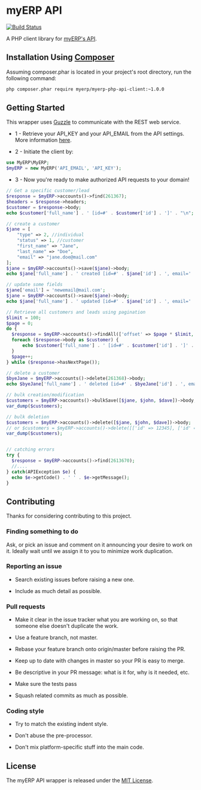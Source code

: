 # myERP API

[![Build Status](https://travis-ci.org/myERP/myerp-php-api-client.png?branch=master)](https://travis-ci.org/myERP/myerp-php-api-client)

A PHP client library for [myERP's API](http://developers.myerp.com).

## Installation Using [Composer](http://getcomposer.org/)

Assuming composer.phar is located in your project's root directory, run the following command:

```bash
php composer.phar require myerp/myerp-php-api-client:~1.0.0
```

## Getting Started

This wrapper uses [Guzzle](https://github.com/guzzle/guzzle) to communicate with the REST web service.

- 1 - Retrieve your API_KEY and your API_EMAIL from the API settings. More information [here](http://developers.myerp.com/docs/1.0/overview/security_authentication.html).

- 2 - Initiate the client by:


```php
use MyERP\MyERP;
$myERP = new MyERP('API_EMAIL', 'API_KEY');
```
- 3 - Now you're ready to make authorized API requests to your domain!

```php
// Get a specific customer/lead
$response = $myERP->accounts()->find(261367);
$headers = $response->headers;
$customer = $response->body;
echo $customer['full_name'] . ' [id=#' . $customer['id'] . ']' . "\n";

// create a customer
$jane = [
    "type" => 2, //individual
    "status" => 1, //customer
    "first_name" => "Jane",
    "last_name" => "Doe",
    "email" => "jane.doe@mail.com"
];
$jane = $myERP->accounts()->save($jane)->body;
echo $jane['full_name'] . ' created [id=#' . $jane['id'] . ', email=' . $jane['email'] . ']' . "\n";

// update some fields
$jane['email'] = 'newemail@mail.com';
$jane = $myERP->accounts()->save($jane)->body;
echo $jane['full_name'] . ' updated [id=#' . $jane['id'] . ', email=' . $jane['email'] . ']' . "\n";

// Retrieve all customers and leads using pagination
$limit = 100;
$page = 0;
do {
  $response = $myERP->accounts()->findAll(['offset' => $page * $limit, 'limit'=> $limit]);
  foreach ($response->body as $customer) {
      echo $customer['full_name'] . ' [id=#' . $customer['id'] . ']' . "\n";
  }
  $page++;
} while ($response->hasNextPage());

// delete a customer
$byeJane = $myERP->accounts()->delete(261368)->body;
echo $byeJane['full_name'] . ' deleted [id=#' . $byeJane['id'] . ', email=' . $byeJane['email'] . ']' . "\n";

// bulk creation/modification
$customers = $myERP->accounts()->bulkSave([$jane, $john, $dave])->body;
var_dump($customers);

// bulk deletion
$customers = $myERP->accounts()->delete([$jane, $john, $dave])->body;
// or $customers = $myERP->accounts()->delete([['id' => 12345], ['id' => 12346], ['id' => 12347]])->body;
var_dump($customers);


// catching errors
try {
  $response = $myERP->accounts()->find(2613670);
  //....
} catch(APIException $e) {
  echo $e->getCode() . ' ' . $e->getMessage();
}
```

## Contributing

Thanks for considering contributing to this project.

### Finding something to do

Ask, or pick an issue and comment on it announcing your desire to work on it. Ideally wait until we assign it to you to minimize work duplication.

### Reporting an issue

- Search existing issues before raising a new one.

- Include as much detail as possible.

### Pull requests

- Make it clear in the issue tracker what you are working on, so that someone else doesn't duplicate the work.

- Use a feature branch, not master.

- Rebase your feature branch onto origin/master before raising the PR.

- Keep up to date with changes in master so your PR is easy to merge.

- Be descriptive in your PR message: what is it for, why is it needed, etc.

- Make sure the tests pass

- Squash related commits as much as possible.

### Coding style

- Try to match the existing indent style.

- Don't abuse the pre-processor.

- Don't mix platform-specific stuff into the main code.


## License

The myERP API wrapper is released under the [MIT License](http://www.opensource.org/licenses/MIT).
